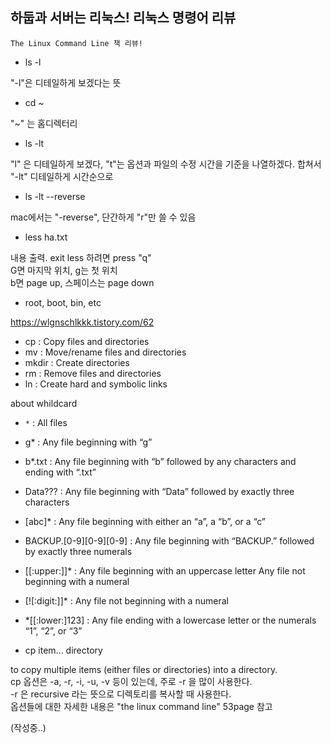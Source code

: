## 하둡과 서버는 리눅스! 리눅스 명령어 리뷰

``The Linux Command Line 책 리뷰!``

- ls -l

"-l"은 디테일하게 보겠다는 뜻

- cd ~

"~" 는 홈디렉터리

- ls -lt

"l" 은 디테일하게 보겠다, "t"는 옵션과 파일의 수정 시간을 기준을 나열하겠다. 합쳐서 "-lt" 디테일하게 시간순으로

- ls -lt --reverse

mac에서는 "-reverse", 단간하게 "r"만 쓸 수 있음

- less ha.txt

내용 출력. exit less 하려면 press "q"  
G면 마지막 위치, g는 첫 위치  
b면 page up, 스페이스는 page down

- root, boot, bin, etc

https://wlgnschlkkk.tistory.com/62

- cp : Copy files and directories  
- mv : Move/rename files and directories  
- mkdir : Create directories  
- rm : Remove files and directories   
- ln : Create hard and symbolic links  


about whildcard

- ``*`` : All files
- g* : Any file beginning with “g”
- b*.txt : Any file beginning with “b” followed by any characters and ending with “.txt”
- Data??? : Any file beginning with “Data” followed by exactly three characters
- [abc]* : Any file beginning with either an “a”, a “b”, or a “c”
- BACKUP.[0-9][0-9][0-9] : Any file beginning with “BACKUP.” followed by exactly three numerals
- [[:upper:]]* : Any file beginning with an uppercase letter Any file not beginning with a numeral
- [![:digit:]]* : Any file not beginning with a numeral
- *[[:lower:]123] : Any file ending with a lowercase letter or the numerals “1”, “2”, or “3”


- cp item... directory

to copy multiple items (either files or directories) into a directory.  
cp 옵션은 -a, -r, -i, -u, -v 등이 있는데, 주로 -r 을 많이 사용한다.  
-r 은 recursive 라는 뜻으로 디렉토리를 복사할 때 사용한다.  
옵션들에 대한 자세한 내용은 "the linux command line" 53page 참고


(작성중..)

